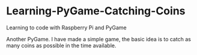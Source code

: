 # Learning-PyGame-Catching-Coins
Learning to code with Raspberry Pi and PyGame

Another PyGame. I have made a simple game, the basic idea
is to catch as many coins as possible in the time available.
